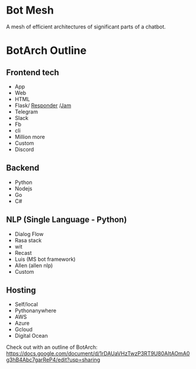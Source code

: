 # Bot Mesh
A mesh of efficient architectures of significant parts of a chatbot.
# **BotArch Outline**


## **Frontend tech**

- App  
- Web  
- HTML  
- Flask/ [Responder](https://github.com/kennethreitz/responder) /[Jam](http://jam-py.com/)  
- Telegram  
- Slack  
- Fb  
- cli  
- Million more  
- Custom  
- Discord


## **Backend**
-   Python    
-   Nodejs
-   Go
-   C#

##   NLP (Single Language - Python)

-   Dialog Flow    
-   Rasa stack
-   wit
-   Recast
-   Luis (MS bot framework)
-   Allen (allen nlp)
-   Custom

## **Hosting**

-   Self/local  
-   Pythonanywhere
-   AWS
-   Azure
-   Gcloud
-   Digital Ocean

Check out with an outline of BotArch:
https://docs.google.com/document/d/1rDAUaVHzTwzP3RT9U80AItAOmA0g3hB4Abc7garReP4/edit?usp=sharing
